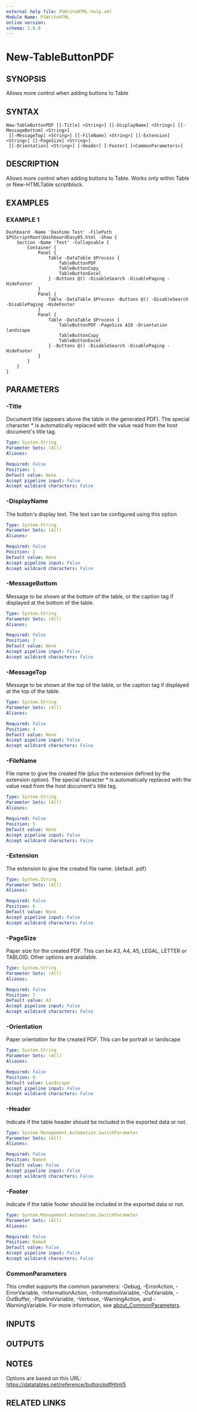 ```yaml
---
external help file: PSWriteHTML-help.xml
Module Name: PSWriteHTML
online version:
schema: 2.0.0
---
```


# New-TableButtonPDF

## SYNOPSIS
Allows more control when adding buttons to Table

## SYNTAX

```
New-TableButtonPDF [[-Title] <String>] [[-DisplayName] <String>] [[-MessageBottom] <String>]
 [[-MessageTop] <String>] [[-FileName] <String>] [[-Extension] <String>] [[-PageSize] <String>]
 [[-Orientation] <String>] [-Header] [-Footer] [<CommonParameters>]
```

## DESCRIPTION
Allows more control when adding buttons to Table.
Works only within Table or New-HTMLTable scriptblock.

## EXAMPLES

### EXAMPLE 1
```
Dashboard -Name 'Dashimo Test' -FilePath $PSScriptRoot\DashboardEasy05.html -Show {
    Section -Name 'Test' -Collapsable {
        Container {
            Panel {
                Table -DataTable $Process {
                    TableButtonPDF
                    TableButtonCopy
                    TableButtonExcel
                } -Buttons @() -DisableSearch -DisablePaging -HideFooter
            }
            Panel {
                Table -DataTable $Process -Buttons @() -DisableSearch -DisablePaging -HideFooter
            }
            Panel {
                Table -DataTable $Process {
                    TableButtonPDF -PageSize A10 -Orientation landscape
                    TableButtonCopy
                    TableButtonExcel
                } -Buttons @() -DisableSearch -DisablePaging -HideFooter
            }
        }
    }
}
```

## PARAMETERS

### -Title
Document title (appears above the table in the generated PDF).
The special character * is automatically replaced with the value read from the host document's title tag.

```yaml
Type: System.String
Parameter Sets: (All)
Aliases:

Required: False
Position: 1
Default value: None
Accept pipeline input: False
Accept wildcard characters: False
```

### -DisplayName
The button's display text.
The text can be configured using this option

```yaml
Type: System.String
Parameter Sets: (All)
Aliases:

Required: False
Position: 2
Default value: None
Accept pipeline input: False
Accept wildcard characters: False
```

### -MessageBottom
Message to be shown at the bottom of the table, or the caption tag if displayed at the bottom of the table.

```yaml
Type: System.String
Parameter Sets: (All)
Aliases:

Required: False
Position: 3
Default value: None
Accept pipeline input: False
Accept wildcard characters: False
```

### -MessageTop
Message to be shown at the top of the table, or the caption tag if displayed at the top of the table.

```yaml
Type: System.String
Parameter Sets: (All)
Aliases:

Required: False
Position: 4
Default value: None
Accept pipeline input: False
Accept wildcard characters: False
```

### -FileName
File name to give the created file (plus the extension defined by the extension option).
The special character * is automatically replaced with the value read from the host document's title tag.

```yaml
Type: System.String
Parameter Sets: (All)
Aliases:

Required: False
Position: 5
Default value: None
Accept pipeline input: False
Accept wildcard characters: False
```

### -Extension
The extension to give the created file name.
(default .pdf)

```yaml
Type: System.String
Parameter Sets: (All)
Aliases:

Required: False
Position: 6
Default value: None
Accept pipeline input: False
Accept wildcard characters: False
```

### -PageSize
Paper size for the created PDF.
This can be A3, A4, A5, LEGAL, LETTER or TABLOID.
Other options are available.

```yaml
Type: System.String
Parameter Sets: (All)
Aliases:

Required: False
Position: 7
Default value: A3
Accept pipeline input: False
Accept wildcard characters: False
```

### -Orientation
Paper orientation for the created PDF.
This can be portrait or landscape

```yaml
Type: System.String
Parameter Sets: (All)
Aliases:

Required: False
Position: 8
Default value: Landscape
Accept pipeline input: False
Accept wildcard characters: False
```

### -Header
Indicate if the table header should be included in the exported data or not.

```yaml
Type: System.Management.Automation.SwitchParameter
Parameter Sets: (All)
Aliases:

Required: False
Position: Named
Default value: False
Accept pipeline input: False
Accept wildcard characters: False
```

### -Footer
Indicate if the table footer should be included in the exported data or not.

```yaml
Type: System.Management.Automation.SwitchParameter
Parameter Sets: (All)
Aliases:

Required: False
Position: Named
Default value: False
Accept pipeline input: False
Accept wildcard characters: False
```

### CommonParameters
This cmdlet supports the common parameters: -Debug, -ErrorAction, -ErrorVariable, -InformationAction, -InformationVariable, -OutVariable, -OutBuffer, -PipelineVariable, -Verbose, -WarningAction, and -WarningVariable. For more information, see [about_CommonParameters](http://go.microsoft.com/fwlink/?LinkID=113216).

## INPUTS

## OUTPUTS

## NOTES
Options are based on this URL: https://datatables.net/reference/button/pdfHtml5

## RELATED LINKS
